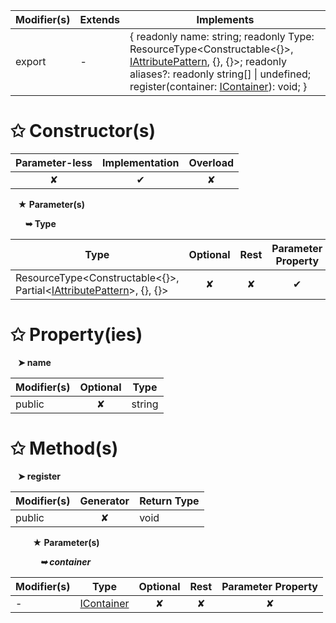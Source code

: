 | Modifier(s)                            | Extends                      | Implements                                    |
|----------------------------------------|------------------------------|-----------------------------------------------|
| export | - | { readonly name: string; readonly Type: ResourceType&lt;Constructable&lt;{}&gt;, [IAttributePattern](/jit/interface/attribute-pattern/iattributepattern.md), {}, {}&gt;; readonly aliases?: readonly string[] &#124; undefined; register(container: [IContainer](/kernel/interface/di/icontainer.md)): void; } |

# &#10025; Constructor(s)

| Parameter-less                         | Implementation                          | Overload                          |
|:--------------------------------------:|:---------------------------------------:|:---------------------------------:|
| ✘ | ✔ | ✘ |

&nbsp;&nbsp; **&#9733; Parameter(s)**

&nbsp;&nbsp;&nbsp;&nbsp;&nbsp; **&#10149; Type**

| Type                        | Optional                           | Rest                          | Parameter Property                          |
|-----------------------------|:----------------------------------:|:-----------------------------:|:-------------------------------------------:|
| ResourceType&lt;Constructable&lt;{}&gt;, Partial&lt;[IAttributePattern](/jit/interface/attribute-pattern/iattributepattern.md)&gt;, {}, {}&gt; | ✘  | ✘ | ✔ |

# &#10025; Property(ies)

&nbsp;&nbsp; **&#10148; name**

| Modifier(s)                               | Optional                           | Type                         |
|-------------------------------------------|:----------------------------------:|------------------------------|
| public | ✘ | string |

# &#10025; Method(s)

&nbsp;&nbsp; **&#10148; register**

| Modifier(s)                              | Generator                          | Return Type                       |
|------------------------------------------|:----------------------------------:|-----------------------------------|
| public | ✘ | void |

&nbsp;&nbsp;&nbsp;&nbsp;&nbsp;&nbsp;&nbsp;&nbsp; **&#9733; Parameter(s)**

&nbsp;&nbsp;&nbsp;&nbsp;&nbsp;&nbsp;&nbsp;&nbsp;&nbsp;&nbsp;&nbsp; _**&#10149; container**_

| Modifier(s)                              | Type                        | Optional                           | Rest                          | Parameter Property                          |
|------------------------------------------|-----------------------------|:----------------------------------:|:-----------------------------:|:-------------------------------------------:|
| - | [IContainer](/kernel/interface/di/icontainer.md) | ✘  | ✘ | ✘ |